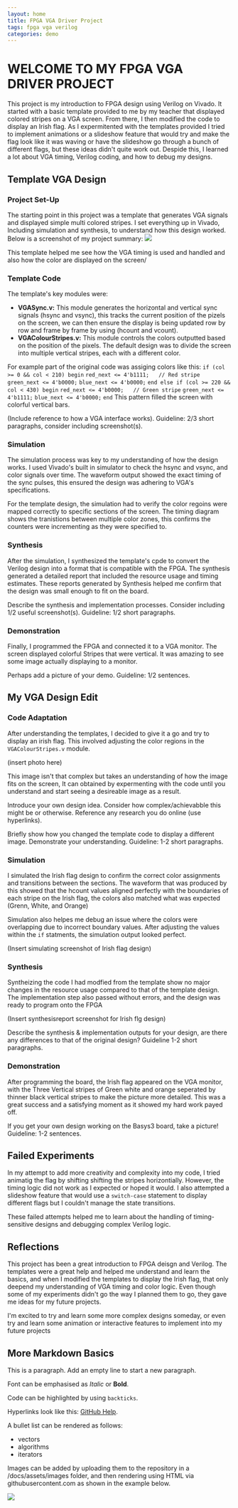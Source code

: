 ```yaml
---
layout: home
title: FPGA VGA Driver Project
tags: fpga vga verilog
categories: demo
---
```

# **WELCOME TO MY FPGA VGA DRIVER PROJECT**
This project is my introduction to FPGA design using Verilog on Vivado. It started with a basic template provided to me by my teacher that displayed colored stripes on a VGA screen. From there, I then modified the code to display an Irish flag. As I expermitented with the templates provided I tried to implement animations or a slideshow feature that would try and make the flag look like it was waving or have the slideshow go through a bunch of different flags, but these ideas didn't quite work out. Despide this, I learned a lot about VGA timing, Verilog coding, and how to debug my designs.
## **Template VGA Design**
### **Project Set-Up**
The starting point in this project was a template that generates VGA signals and displayed simple multi colored stripes. I set everything up in Vivado, Including simulation and synthesis, to understand how this design worked. Below is a screenshot of my project summary:
<img src="https://raw.githubusercontent.com/melgineer/fpga-vga-verilog/main/docs/assets/images/VGAPrjSum.png">

This template helped me see how the VGA timing is used and handled and also how the color are displayed on the screen/

### **Template Code**
The template's key modules were:
- **VGASync.v:** This module generates the horizontal and vertical sync signals (hsync and vsync), this tracks the current position of the pizels on the screen, we can then ensure the display is being updated row by row and frame by frame by using (hcount and vcount).
- **VGAColourStripes.v:** This module controls the colors outputted based on the position of the pixels. The default design was to divide the screen into multiple vertical stripes, each with a different color.

For example part of the original code was assiging colors like this:
`if (col >= 0 && col < 210) begin`
    `red_next <= 4'b1111;   // Red stripe`
    `green_next <= 4'b0000;`
    `blue_next <= 4'b0000;`
`end else if (col >= 220 && col < 430) begin`
    `red_next <= 4'b0000;   // Green stripe`
    `green_next <= 4'b1111;`
    `blue_next <= 4'b0000;`
`end`
This pattern filled the screen with colorful vertical bars.

(Include reference to how a VGA interface works). Guideline: 2/3 short paragraphs, consider including screenshot(s).
### **Simulation**
The simulation process was key to my understanding of how the design works. I used Vivado's built in simulator to check the hsync and vsync, and color signals over time. The waveform output showed the exact timing of the sync pulses, this ensured the design was adhering to VGA's specifications.



For the template design, the simulation had to verify the color regoins were mapped correctly to specific sections of the screen. The timing diagram shows the tranistions between multiple color zones, this confirms the counters were incrementing as they were specified to.

### **Synthesis**
After the simulation, I synthesized the template's cpde to convert the Verilog design into a format that is compatible with the FPGA. The synthesis generated a detailed report that included the resource usage and timing estimates. These reports generated by Synthesis helped me confirm that the design was small enough to fit on the board.

Describe the synthesis and implementation processes. Consider including 1/2 useful screenshot(s). Guideline: 1/2 short paragraphs.
### **Demonstration**
Finally, I programmed the FPGA and connected it to a VGA monitor. The screen displayed colorful Stripes that were vertical. It was amazing to see some image actually displaying to a monitor.

Perhaps add a picture of your demo. Guideline: 1/2 sentences.

## **My VGA Design Edit**
### **Code Adaptation**
After understanding the templates, I decided to give it a go and try to display an irish flag. This involved adjusting the color regions in the `VGAColourStripes.v` module. 

(insert photo here)

This image isn't that complex but takes an understanding of how the image fits on the screen, It can obtained by expermenting with the code until you understand and start seeing a desireable image as a result.

Introduce your own design idea. Consider how complex/achievabble this might be or otherwise. Reference any research you do online (use hyperlinks).

Briefly show how you changed the template code to display a different image. Demonstrate your understanding. Guideline: 1-2 short paragraphs.

### **Simulation**
I simulated the Irish flag design to confirm the correct color assignments and transitions between the sections. The waveform that was produced by this showed that the hcount values aligned perfectly with the boundaries of each stripe on the Irish flag, the colors also matched what was expected (Grenn, White, and Orange)

Simulation also helpes me debug an issue where the colors were overlapping due to incorrect boundary values. After adjusting the values within the `if` statments, the simulation output looked perfect.

(Insert simulating screenshot of Irish flag design)

### **Synthesis**
Syntheizing the code I had modfied from the template show no major changes in the resource usage compared to that of the template design. The implementation step also passed without errors, and the design was ready to program onto the FPGA

(Insert synthesisreport screenshot for Irish flg design)

Describe the synthesis & implementation outputs for your design, are there any differences to that of the original design? Guideline 1-2 short paragraphs.
### **Demonstration**
After programming the board, the Irish flag appeared on the VGA monitor, with the Three Vertical stripes of Green white and orange seperated by thinner black vertical stripes to make the picture more detailed. This was a great success and a satisfying moment as it showed my hard work payed off.

If you get your own design working on the Basys3 board, take a picture! Guideline: 1-2 sentences.

## **Failed Experiments**
In my attempt to add more creativity and complexity into my code, I tried animatig the flag by shifting shifting the stripes horizontially. However, the timing logic did not work as I expected or hoped it would. I also attempted a slideshow feature that would use a `switch-case` statement to display different flags but I couldn't manage the state transitions.

These failed attempts helped me to learn about the handling of timing-sensitive designs and debugging complex Verilog logic.

## **Reflections**
This project has been a great introduction to FPGA deisgn and Verilog. The templates were a great help and helped me understand and learn the basics, and when I modified the templates to display the Irish flag, that only deepend my understanding of VGA timing and color logic. Even though some of my experiments didn't go the way I planned them to go, they gave me ideas for my future projects.

I'm excited to try and learn some more complex designs someday, or even try and learn some animation or interactive features to implement into my future projects

## **More Markdown Basics**
This is a paragraph. Add an empty line to start a new paragraph.



Font can be emphasised as *Italic* or **Bold**.

Code can be highlighted by using `backticks`.

Hyperlinks look like this: [GitHub Help](https://help.github.com/).

A bullet list can be rendered as follows:
- vectors
- algorithms
- iterators

Images can be added by uploading them to the repository in a /docs/assets/images folder, and then rendering using HTML via githubusercontent.com as shown in the example below.

<img src="https://raw.githubusercontent.com/melgineer/fpga-vga-verilog/main/docs/assets/images/VGAPrjSrcs.png">
